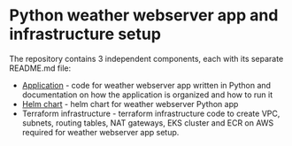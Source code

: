 # Python weather webserver app and infrastructure setup

The repository contains 3 independent components, each with its separate README.md file:
- [Application](app/README.md) - code for weather webserver app written in Python and documentation on how the application is organized and how to run it
- [Helm chart](helm/README.md) - helm chart for weather webserver Python app
- Terraform infrastructure - terraform infrastructure code to create VPC, subnets, routing tables, NAT gateways, EKS cluster and ECR on AWS required for weather webserver app setup.
